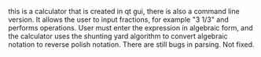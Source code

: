 this is a calculator that is created in qt gui, there is also a command line version.
It allows the user to input fractions, for example "3 1/3" and performs operations.
User must enter the expression in algebraic form, and the calculator uses the shunting yard algorithm
to convert algebraic notation to reverse polish notation.
There are still bugs in parsing. Not fixed.
